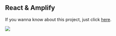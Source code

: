 ## React & Amplify 

If you wanna know about this project, just click [here](https://jason0853.github.io/aws/getting-started-with-aws-amplify-and-react/).

![](https://jason0853.github.io/getting-started-with-aws-amplify-and-react-27-091b3b49b72d580b6a5b892bfec34909.gif)